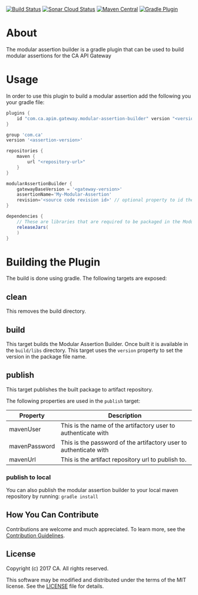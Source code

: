 [![Build Status](https://travis-ci.org/ca-api-gateway/modular-assertion-builder.svg?branch=master)](https://travis-ci.org/ca-api-gateway/modular-assertion-builder)
[![Sonar Cloud Status](https://sonarcloud.io/api/project_badges/measure?project=com.ca.apim.gateway%3Amodular-assertion-builder&metric=alert_status)](https://sonarcloud.io/dashboard?id=com.ca.apim.gateway%3Amodular-assertion-builder)
[![Maven Central](https://img.shields.io/maven-central/v/com.ca.apim.gateway/modular-assertion-builder.svg)](https://search.maven.org/artifact/com.ca.apim.gateway/modular-assertion-builder)
[![Gradle Plugin](https://img.shields.io/maven-metadata/v/https/plugins.gradle.org/m2/com/ca/apim/gateway/modular-assertion-builder/com.ca.apim.gateway.modular-assertion-builder.gradle.plugin/maven-metadata.xml.svg?label=gradle-plugin)](https://plugins.gradle.org/plugin/com.ca.apim.gateway.modular-assertion-builder)

# About
The modular assertion builder is a gradle plugin that can be used to build modular assertions for the CA API Gateway

# Usage
In order to use this plugin to build a modular assertion add the following you your gradle file:

```groovy
plugins {
    id "com.ca.apim.gateway.modular-assertion-builder" version "<version>"
}

group 'com.ca'
version '<assertion-version>'

repositories {
    maven {
        url "<repository-url>"
    }
}

modularAssertionBuilder {
    gatewayBaseVersion = '<gateway-version>'
    assertionName='My-Modular-Assertion'
    revision='<source code revision id>' // optional property to id the source commit, e.g. git commit hash / svn revision number
}

dependencies {
    // These are libraries that are required to be packaged in the Modular Assertion
    releaseJars(
    )
}
```

# Building the Plugin
The build is done using gradle. The following targets are exposed:

## clean
This removes the build directory.

## build
This target builds the Modular Assertion Builder. Once built it is available in the `build/libs` directory. 
This target uses the `version` property to set the version in the package file name.

## publish
This target publishes the built package to artifact repository. 

The following properties are used in the `publish` target:

Property       | Description
-------------- | -----------
mavenUser      | This is the name of the artifactory user to authenticate with
mavenPassword  | This is the password of the artifactory user to authenticate with
mavenUrl       | This is the artifact repository url to publish to.

### publish to local
You can also publish the modular assertion builder to your local maven repository by running:
`gradle install`

## How You Can Contribute
Contributions are welcome and much appreciated. To learn more, see the [Contribution Guidelines][contributing].

## License

Copyright (c) 2017 CA. All rights reserved.

This software may be modified and distributed under the terms
of the MIT license. See the [LICENSE][license-link] file for details.


 [license-link]: /LICENSE
 [contributing]: /CONTRIBUTING.md
